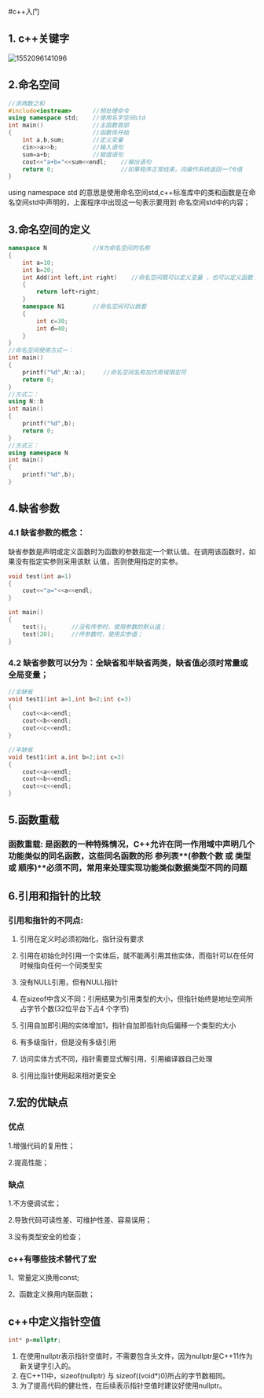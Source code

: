 #c++入门

## 1. c++关键字

![1552096141096](C:\Users\ASUS\AppData\Local\Temp\1552096141096.png)



## 2.命名空间

```c++
//求两数之和
#include<iostream>      //预处理命令
using namespace std;    //使用名字空间std
int main()              //主函数首部
{                       //函数体开始
    int a,b,sum;        //定义变量
    cin>>a>>b;          //输入语句
    sum=a+b;            //赋值语句
    cout<<"a+b="<<sum<<endl;    //输出语句
    return 0;                   //如果程序正常结束，向操作系统返回一个0值
}
```

using  namespace  std     的意思是使用命名空间std,c++标准库中的类和函数是在命名空间std中声明的，上面程序中出现这一句表示要用到  命名空间std中的内容；



## 3.命名空间的定义

```c++
namespace N             //N为命名空间的名称
{
    int a=10;           
    int b=20;
    int Add(int left,int right)    //命名空间既可以定义变量 ，也可以定义函数；
    {
        return left+right;
    }
    namespace N1        //命名空间可以嵌套
    {
        int c=30;
        int d=40;
    }    
}
//命名空间使用方式一：
int main()
{
    printf("%d",N::a);     //命名空间名称加作用域限定符
    return 0;
}
//方式二：
using N::b
int main()
{
    printf("%d",b);
    return 0;
}
//方式三：
using namespace N
int main()
{
    printf("%d",b);
}

```

## 4.缺省参数

### 4.1  缺省参数的概念：

​           缺省参数是声明或定义函数时为函数的参数指定一个默认值。在调用该函数时，如果没有指定实参则采用该默 认值，否则使用指定的实参。



```c++
void test(int a=1)
{
    cout<<"a="<<a<<endl;
}

int main()
{
    test();       //没有传参时，使用参数的默认值；
    test(20);     //传参数时，使用实参值；
}

```

### 4.2 缺省参数可以分为：全缺省和半缺省两类，缺省值必须时常量或全局变量；

```c++
//全缺省
void test1(int a=1,int b=2;int c=3)
{
    cout<<a<<endl;
    cout<<b<<endl;
    cout<<c<<endl;
}

//半缺省
void test1(int a,int b=2;int c=3)
{
    cout<<a<<endl;
    cout<<b<<endl;
    cout<<c<<endl;
}
```

## 5.函数重载

### 函数重载:      是函数的一种特殊情况，C++允许在同一作用域中声明几个功能类似的同名函数，这些同名函数的形 参列表**(参数个数 或 类型 或 顺序)**必须不同，常用来处理实现功能类似数据类型不同的问题



## 6.引用和指针的比较

### 引用和指针的不同点:

 1. 引用在定义时必须初始化，指针没有要求 

2. 引用在初始化时引用一个实体后，就不能再引用其他实体，而指针可以在任何时候指向任何一个同类型实 
3. 没有NULL引用，但有NULL指针
4. 在sizeof中含义不同：引用结果为引用类型的大小，但指针始终是地址空间所占字节个数(32位平台下占4 个字节)
5. 引用自加即引用的实体增加1，指针自加即指针向后偏移一个类型的大小
6. 有多级指针，但是没有多级引用 
7. 访问实体方式不同，指针需要显式解引用，引用编译器自己处理 
8. 引用比指针使用起来相对更安全

## 7.宏的优缺点

### 优点

1.增强代码的复用性；

2.提高性能；

### 缺点

1.不方便调试宏；

2.导致代码可读性差、可维护性差、容易误用；

3.没有类型安全的检查；

### c++有哪些技术替代了宏

1、常量定义换用const;

2、函数定义换用内联函数；

## c++中定义指针空值

```c++
int* p=nullptr;
```

1. 在使用nullptr表示指针空值时，不需要包含头文件，因为nullptr是C++11作为新关键字引入的。
2. 在C++11中，sizeof(nullptr) 与 sizeof((void*)0)所占的字节数相同。
3. 为了提高代码的健壮性，在后续表示指针空值时建议好使用nullptr。